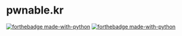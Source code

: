 # pwnable.kr
[![forthebadge made-with-python](http://ForTheBadge.com/images/badges/made-with-python.svg)](https://www.python.org/)
[![forthebadge made-with-python](https://forthebadge.com/images/badges/made-with-c.svg)](https://en.wikipedia.org/wiki/C_(programming_language))
